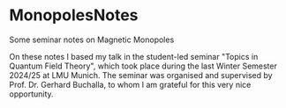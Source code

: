 # MonopolesNotes
Some seminar notes on Magnetic Monopoles

On these notes I based my talk in the student-led
seminar "Topics in Quantum Field Theory", which took place during the last Winter Semester 2024/25 at LMU Munich. 
The seminar was organised and supervised by Prof. Dr. Gerhard Buchalla, to whom I am grateful for this very nice opportunity.
